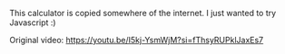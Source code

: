 This calculator is copied somewhere of the internet. I just wanted to try Javascript :)

Original video: https://youtu.be/I5kj-YsmWjM?si=fThsyRUPklJaxEs7
